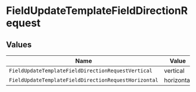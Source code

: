 # FieldUpdateTemplateFieldDirectionRequest


## Values

| Name                                                 | Value                                                |
| ---------------------------------------------------- | ---------------------------------------------------- |
| `FieldUpdateTemplateFieldDirectionRequestVertical`   | vertical                                             |
| `FieldUpdateTemplateFieldDirectionRequestHorizontal` | horizontal                                           |